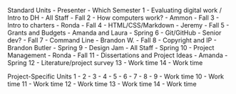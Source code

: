Standard Units - Presenter - Which Semester
1 - Evaluating digital work / Intro to DH - All Staff - Fall
2 - How computers work? - Ammon - Fall
3 - Intro to charters - Ronda - Fall
4 - HTML/CSS/Markdown - Jeremy - Fall
5 - Grants and Budgets - Amanda and Laura - Spring
6 - Git/GitHub - Senior dev? - Fall
7 - Command Line - Brandon W. - Fall
8 - Copyright and IP - Brandon Butler - Spring
9 - Design Jam - All Staff - Spring
10 - Project Management - Ronda - Fall
11 - Dissertations and Project Ideas - Amanda - Spring
12 - Literature/project survey
13 - Work time
14 - Work time

Project-Specific Units
1 -
2 -
3 -
4 -
5 -
6 -
7 -
8 -
9 - Work time
10 - Work time
11 - Work time
12 - Work time
13 - Work time
14 - Work time
